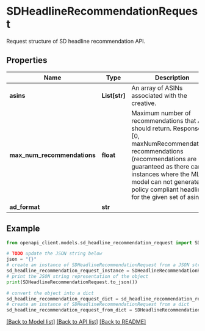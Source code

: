 # SDHeadlineRecommendationRequest

Request structure of SD headline recommendation API.

## Properties

Name | Type | Description | Notes
------------ | ------------- | ------------- | -------------
**asins** | **List[str]** | An array of ASINs associated with the creative. | [optional] 
**max_num_recommendations** | **float** | Maximum number of recommendations that API should return. Response will [0, maxNumRecommendations] recommendations (recommendations are not guaranteed as there can be instances where the ML model can not generate policy compliant headlines for the given set of asins). | [optional] 
**ad_format** | **str** |  | [optional] 

## Example

```python
from openapi_client.models.sd_headline_recommendation_request import SDHeadlineRecommendationRequest

# TODO update the JSON string below
json = "{}"
# create an instance of SDHeadlineRecommendationRequest from a JSON string
sd_headline_recommendation_request_instance = SDHeadlineRecommendationRequest.from_json(json)
# print the JSON string representation of the object
print(SDHeadlineRecommendationRequest.to_json())

# convert the object into a dict
sd_headline_recommendation_request_dict = sd_headline_recommendation_request_instance.to_dict()
# create an instance of SDHeadlineRecommendationRequest from a dict
sd_headline_recommendation_request_from_dict = SDHeadlineRecommendationRequest.from_dict(sd_headline_recommendation_request_dict)
```
[[Back to Model list]](../README.md#documentation-for-models) [[Back to API list]](../README.md#documentation-for-api-endpoints) [[Back to README]](../README.md)


